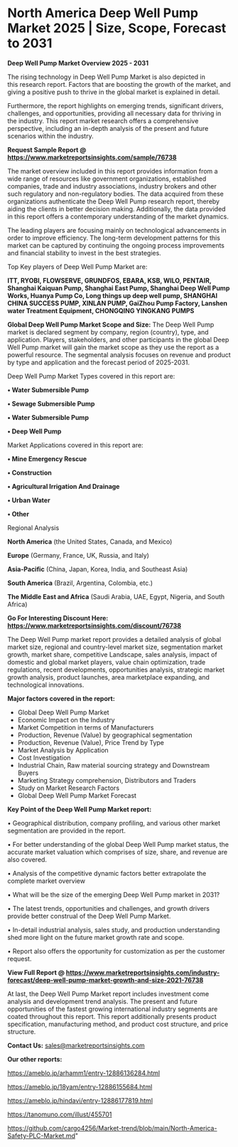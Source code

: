 # North America Deep Well Pump Market 2025 | Size, Scope, Forecast to 2031

<Strong> Deep Well Pump Market Overview 2025 - 2031</strong>

The rising technology in Deep Well Pump Market is also depicted in this research report. Factors that are boosting the growth of the market, and giving a positive push to thrive in the global market is explained in detail.

Furthermore, the report highlights on emerging trends, significant drivers, challenges, and opportunities, providing all necessary data for thriving in the industry. This report market research offers a comprehensive perspective, including an in-depth analysis of the present and future scenarios within the industry.

<strong>Request Sample Report @ <a href=https://www.marketreportsinsights.com/sample/76738>https://www.marketreportsinsights.com/sample/76738</a></strong>

The market overview included in this report provides information from a wide range of resources like government organizations, established companies, trade and industry associations, industry brokers and other such regulatory and non-regulatory bodies. The data acquired from these organizations authenticate the Deep Well Pump research report, thereby aiding the clients in better decision making. Additionally, the data provided in this report offers a contemporary understanding of the market dynamics.

The leading players are focusing mainly on technological advancements in order to improve efficiency. The long-term development patterns for this market can be captured by continuing the ongoing process improvements and financial stability to invest in the best strategies.

Top Key players of Deep Well Pump Market are:

<strong>ITT, RYOBI, FLOWSERVE, GRUNDFOS, EBARA, KSB, WILO, PENTAIR, Shanghai Kaiquan Pump, Shanghai East Pump, Shanghai Deep Well Pump Works, Huanya Pump Co, Long things up deep well pump, SHANGHAI CHINA SUCCESS PUMP, XINLAN PUMP, GaiZhou Pump Factory, Lanshen water Treatment Equipment, CHONGQING YINGKANG PUMPS</strong>

<strong><b>Global Deep Well Pump Market Scope and Size:</b></strong>
The Deep Well Pump market is declared segment by company, region (country), type, and application. Players, stakeholders, and other participants in the global Deep Well Pump market will gain the market scope as they use the report as a powerful resource. The segmental analysis focuses on revenue and product by type and application and the forecast period of 2025-2031.

Deep Well Pump Market Types covered in this report are:

<strong>• Water Submersible Pump

• Sewage Submersible Pump

• Water Submersible Pump

• Deep Well Pump</strong>

Market Applications covered in this report are:

<strong>• Mine Emergency Rescue

• Construction

• Agricultural Irrigation And Drainage

• Urban Water

• Other</strong> 

Regional Analysis

<strong>North America</strong> (the United States, Canada, and Mexico)

<strong>Europe</strong> (Germany, France, UK, Russia, and Italy)

<strong>Asia-Pacific</strong> (China, Japan, Korea, India, and Southeast Asia)

<strong>South America</strong> (Brazil, Argentina, Colombia, etc.)

<strong>The Middle East and Africa</strong> (Saudi Arabia, UAE, Egypt, Nigeria, and South Africa)

<strong>Go For Interesting Discount Here: <a href=https://www.marketreportsinsights.com/discount/76738>https://www.marketreportsinsights.com/discount/76738</a></strong>

The Deep Well Pump market report provides a detailed analysis of global market size, regional and country-level market size, segmentation market growth, market share, competitive Landscape, sales analysis, impact of domestic and global market players, value chain optimization, trade regulations, recent developments, opportunities analysis, strategic market growth analysis, product launches, area marketplace expanding, and technological innovations.

<strong><b>Major factors covered in the report:</b></strong>
<ul>
  <li>Global Deep Well Pump Market </li>
  <li>Economic Impact on the Industry</li>
  <li>Market Competition in terms of Manufacturers</li>
  <li>Production, Revenue (Value) by geographical segmentation</li>
  <li>Production, Revenue (Value), Price Trend by Type</li>
  <li>Market Analysis by Application</li>
  <li>Cost Investigation</li>
  <li>Industrial Chain, Raw material sourcing strategy and Downstream Buyers</li>
  <li>Marketing Strategy comprehension, Distributors and Traders</li>
  <li>Study on Market Research Factors</li>
  <li>Global Deep Well Pump Market Forecast</li>
</ul>

<strong><b>Key Point of the Deep Well Pump Market report:</b></strong>

• Geographical distribution, company profiling, and various other market segmentation are provided in the report.

• For better understanding of the global Deep Well Pump market status, the accurate market valuation which comprises of size, share, and revenue are also covered.

• Analysis of the competitive dynamic factors better extrapolate the complete market overview

• What will be the size of the emerging Deep Well Pump market in 2031?

• The latest trends, opportunities and challenges, and growth drivers provide better construal of the Deep Well Pump Market.

• In-detail industrial analysis, sales study, and production understanding shed more light on the future market growth rate and scope.

• Report also offers the opportunity for customization as per the customer request.

<strong><b>View Full Report @ <a href=https://www.marketreportsinsights.com/industry-forecast/deep-well-pump-market-growth-and-size-2021-76738>https://www.marketreportsinsights.com/industry-forecast/deep-well-pump-market-growth-and-size-2021-76738</a></b></strong>


At last, the Deep Well Pump Market report includes investment come analysis and development trend analysis. The present and future opportunities of the fastest growing international industry segments are coated throughout this report. This report additionally presents product specification, manufacturing method, and product cost structure, and price structure.

<strong>Contact Us:</strong>
sales@marketreportsinsights.com

<strong>Our other reports:</strong>

<a href=https://ameblo.jp/arhamm1/entry-12886136284.html>https://ameblo.jp/arhamm1/entry-12886136284.html</a>

<a href=https://ameblo.jp/18yam/entry-12886155684.html>https://ameblo.jp/18yam/entry-12886155684.html</a>

<a href=https://ameblo.jp/hindavi/entry-12886177819.html>https://ameblo.jp/hindavi/entry-12886177819.html</a>

<a href=https://tanomuno.com/illust/455701>https://tanomuno.com/illust/455701</a>

<a href=https://github.com/cargo4256/Market-trend/blob/main/North-America-Safety-PLC-Market.md>https://github.com/cargo4256/Market-trend/blob/main/North-America-Safety-PLC-Market.md</a>"
